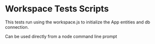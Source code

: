 # Workspace Tests Scripts

This tests run using the workspace.js to initialize the App entities and db connection.


Can be used directly from a node command line prompt
